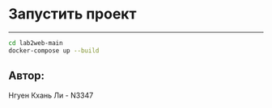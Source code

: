 ﻿# Запустить проект
---------------------------

```sh
cd lab2web-main
docker-compose up --build
```

## Автор:
Нгуен Кхань Ли - N3347
